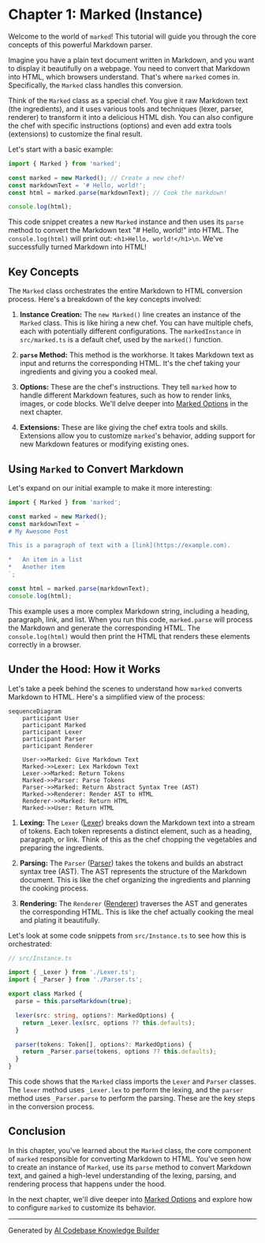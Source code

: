 # Chapter 1: Marked (Instance)

Welcome to the world of `marked`! This tutorial will guide you through the core concepts of this powerful Markdown parser.

Imagine you have a plain text document written in Markdown, and you want to display it beautifully on a webpage. You need to convert that Markdown into HTML, which browsers understand. That's where `marked` comes in. Specifically, the `Marked` class handles this conversion.

Think of the `Marked` class as a special chef. You give it raw Markdown text (the ingredients), and it uses various tools and techniques (lexer, parser, renderer) to transform it into a delicious HTML dish. You can also configure the chef with specific instructions (options) and even add extra tools (extensions) to customize the final result.

Let's start with a basic example:

```javascript
import { Marked } from 'marked';

const marked = new Marked(); // Create a new chef!
const markdownText = '# Hello, world!';
const html = marked.parse(markdownText); // Cook the markdown!

console.log(html);
```

This code snippet creates a new `Marked` instance and then uses its `parse` method to convert the Markdown text "# Hello, world!" into HTML.  The `console.log(html)` will print out: `<h1>Hello, world!</h1>\n`. We've successfully turned Markdown into HTML!

## Key Concepts

The `Marked` class orchestrates the entire Markdown to HTML conversion process. Here's a breakdown of the key concepts involved:

1.  **Instance Creation:**  The `new Marked()` line creates an instance of the `Marked` class. This is like hiring a new chef. You can have multiple chefs, each with potentially different configurations.  The `markedInstance` in `src/marked.ts` is a default chef, used by the `marked()` function.

2.  **`parse` Method:** This method is the workhorse. It takes Markdown text as input and returns the corresponding HTML.  It's the chef taking your ingredients and giving you a cooked meal.

3.  **Options:** These are the chef's instructions.  They tell `marked` how to handle different Markdown features, such as how to render links, images, or code blocks. We'll delve deeper into [Marked Options](02_marked_options_.md) in the next chapter.

4.  **Extensions:** These are like giving the chef extra tools and skills.  Extensions allow you to customize `marked`'s behavior, adding support for new Markdown features or modifying existing ones.

## Using `Marked` to Convert Markdown

Let's expand on our initial example to make it more interesting:

```javascript
import { Marked } from 'marked';

const marked = new Marked();
const markdownText = `
# My Awesome Post

This is a paragraph of text with a [link](https://example.com).

*   An item in a list
*   Another item
`;

const html = marked.parse(markdownText);
console.log(html);
```

This example uses a more complex Markdown string, including a heading, paragraph, link, and list.  When you run this code, `marked.parse` will process the Markdown and generate the corresponding HTML.  The `console.log(html)` would then print the HTML that renders these elements correctly in a browser.

## Under the Hood: How it Works

Let's take a peek behind the scenes to understand how `marked` converts Markdown to HTML. Here's a simplified view of the process:

```mermaid
sequenceDiagram
    participant User
    participant Marked
    participant Lexer
    participant Parser
    participant Renderer

    User->>Marked: Give Markdown Text
    Marked->>Lexer: Lex Markdown Text
    Lexer->>Marked: Return Tokens
    Marked->>Parser: Parse Tokens
    Parser->>Marked: Return Abstract Syntax Tree (AST)
    Marked->>Renderer: Render AST to HTML
    Renderer->>Marked: Return HTML
    Marked->>User: Return HTML
```

1.  **Lexing:** The `Lexer` ([Lexer](03_lexer_.md)) breaks down the Markdown text into a stream of tokens. Each token represents a distinct element, such as a heading, paragraph, or link. Think of this as the chef chopping the vegetables and preparing the ingredients.

2.  **Parsing:** The `Parser` ([Parser](06_parser_.md)) takes the tokens and builds an abstract syntax tree (AST). The AST represents the structure of the Markdown document. This is like the chef organizing the ingredients and planning the cooking process.

3.  **Rendering:** The `Renderer` ([Renderer](07_renderer_.md)) traverses the AST and generates the corresponding HTML. This is like the chef actually cooking the meal and plating it beautifully.

Let's look at some code snippets from `src/Instance.ts` to see how this is orchestrated:

```typescript
// src/Instance.ts

import { _Lexer } from './Lexer.ts';
import { _Parser } from './Parser.ts';

export class Marked {
  parse = this.parseMarkdown(true);

  lexer(src: string, options?: MarkedOptions) {
    return _Lexer.lex(src, options ?? this.defaults);
  }

  parser(tokens: Token[], options?: MarkedOptions) {
    return _Parser.parse(tokens, options ?? this.defaults);
  }
}
```

This code shows that the `Marked` class imports the `Lexer` and `Parser` classes. The `lexer` method uses `_Lexer.lex` to perform the lexing, and the `parser` method uses `_Parser.parse` to perform the parsing.  These are the key steps in the conversion process.

## Conclusion

In this chapter, you've learned about the `Marked` class, the core component of `marked` responsible for converting Markdown to HTML. You've seen how to create an instance of `Marked`, use its `parse` method to convert Markdown text, and gained a high-level understanding of the lexing, parsing, and rendering process that happens under the hood.

In the next chapter, we'll dive deeper into [Marked Options](02_marked_options_.md) and explore how to configure `marked` to customize its behavior.


---

Generated by [AI Codebase Knowledge Builder](https://github.com/The-Pocket/Tutorial-Codebase-Knowledge)